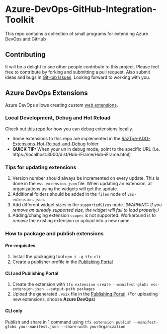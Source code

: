 # Azure-DevOps-GitHub-Integration-Toolkit
This repo contains a collection of small programs for extending Azure DevOps and GitHub

## Contributing
It will be a delight to see other people contribute to this project. Please feel free to contribute by forking and submitting a pull request.
Also submit ideas and bugs in [GitHub Issues](https://github.com/raffertyuy/Azure-DevOps-GitHub-Integration-Toolkit/issues).
Looking forward to working with you.

## Azure DevOps Extensions
Azure DevOps allows creating custom [web extensions](https://learn.microsoft.com/en-us/azure/devops/extend/get-started/node?toc=%2Fazure%2Fdevops%2Fmarketplace-extensibility%2Ftoc.json&view=azure-devops).

### Local Development, Debug and Hot Reload
Check out [this repo](https://github.com/microsoft/azure-devops-extension-hot-reload-and-debug) for how you can debug extensions locally.
- Some extensions to this repo are implemented in the [RazTpe-ADO-Extensions-Hot-Reload-and-Debug](/RazType-ADO-Extensions-Hot-Reload-and-Debug/) folder.
- **QUICK TIP:** When your un in debug mode, point to the specific URL (i.e. https://localhost:3000/dist/Hub-iFrame/Hub-iFrame.html)

### Tips for updating extensions
1. Version number should always be incremented on every update. This is done in the `vss-extension.json` file. When updating an extension, all organizations using the widgets will get the update.
2. Additional folders should be added in the `files` node of `vss-extension.json`.
3. Add different widget sizes in the `supportedSizes` node. _(WARNING: If you remove an already supported size, the widget will fail to load properly.)_
4. Adding/changing extension `scopes` is not supported. Workaround is to _remove_ the existing extension or upload into a new name.

### How to package and publish extensions
#### Pre-requisites
1. Install the packaging tool `npm i -g tfx-cli`
2. Create a publisher profile in the [Publishing Portal](https://marketplace.visualstudio.com/manage/createpublisher)

#### CLI and Publishing Portal
1. Create the extension with `tfx extension create --manifest-globs vss-extension.json --output-path packages`
2. Upload the generated `.vsix` file in the [Publishing Portal](https://marketplace.visualstudio.com/manage). (For uploading new extensions, shoose **Azure DevOps**)

#### CLI only
Publish and share in 1 command using `tfx extension publish --manifest-globs your-manifest.json --share-with yourOrganization`